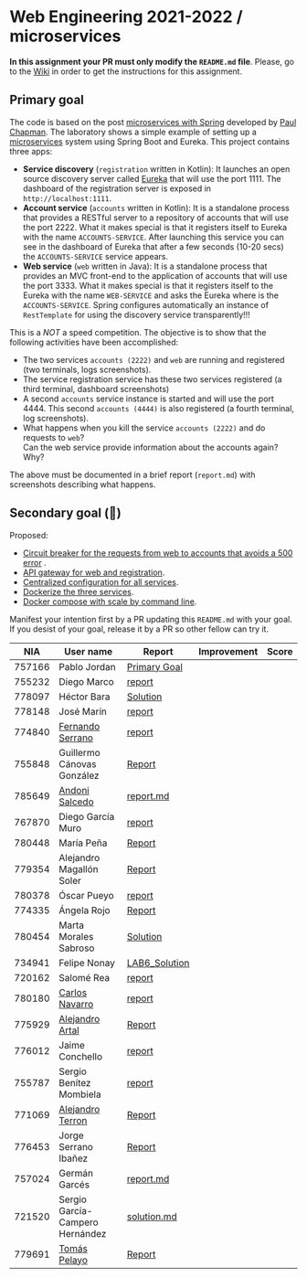 # Web Engineering 2021-2022 / microservices

**In this assignment your PR must only modify the `README.md` file**. Please, go to
the [Wiki](https://github.com/UNIZAR-30246-WebEngineering/lab6-services/wiki) in order to get the instructions for this
assignment.

## Primary goal

The code is based on the post [microservices with Spring](https://spring.io/blog/2015/07/14/microservices-with-spring)
developed by [Paul Chapman](https://github.com/paulc4). The laboratory shows a simple example of setting up
a [microservices](http://martinfowler.com/articles/microservices.html) system using Spring Boot and Eureka. This project
contains three apps:

* **Service discovery** (`registration` written in Kotlin):
  It launches an open source discovery server called [Eureka](https://github.com/Netflix/eureka) that will use the port
  1111. The dashboard of the registration server is exposed in `http://localhost:1111`.
* **Account service** (`accounts` written in Kotlin):
  It is a standalone process that provides a RESTful server to a repository of accounts that will use the port 2222.
  What it makes special is that it registers itself to Eureka with the name `ACCOUNTS-SERVICE`. After launching this
  service you can see in the dashboard of Eureka that after a few seconds (10-20 secs) the `ACCOUNTS-SERVICE` service
  appears.
* **Web service** (`web` written in Java):
  It is a standalone process that provides an MVC front-end to the application of accounts that will use the port 3333.
  What it makes special is that it registers itself to the Eureka with the name `WEB-SERVICE` and asks the Eureka where
  is the `ACCOUNTS-SERVICE`. Spring configures automatically an instance of `RestTemplate` for using the discovery
  service transparently!!!

This is a *NOT* a speed competition. The objective is to show that the following activities have been accomplished:

* The two services `accounts (2222)` and `web` are running and registered (two terminals, logs screenshots).
* The service registration service has these two services registered (a third terminal, dashboard screenshots)
* A second `accounts` service instance is started and will use the port 4444. This second `accounts (4444)` is also
  registered (a fourth terminal, log screenshots).
* What happens when you kill the service `accounts (2222)` and do requests to `web`?  
  Can the web service provide information about the accounts again? Why?

The above must be documented in a brief report (`report.md`) with screenshots describing what happens.

## Secondary goal (:gift:)

Proposed:

* [Circuit breaker for the requests from web to accounts that avoids a 500 error](https://spring.io/guides/gs/circuit-breaker/)
  .
* [API gateway for web and registration](https://spring.io/guides/gs/routing-and-filtering/).
* [Centralized configuration for all services](https://spring.io/guides/gs/routing-and-filtering/).
* [Dockerize the three services](https://spring.io/guides/topicals/spring-boot-docker).
* [Docker compose with scale by command line](https://thepracticaldeveloper.com/dockerize-spring-boot/).

Manifest your intention first by a PR updating this `README.md` with your goal. If you desist of your goal, release it
by a PR so other fellow can try it.

| NIA | User name | Report | Improvement | Score |
|-----|-----------|------|-------------|-------|
| 757166 | Pablo Jordan | [Primary Goal](https://github.com/pabloJordan24/lab6-microservices/blob/test/PrimaryGoal/PrimaryGoal.md) |             |       |
| 755232 | Diego Marco | [report](https://github.com/dmarcob/lab6-microservices/blob/test/report.md) |
| 778097 | Héctor Bara |  [Solution](https://github.com/dolansete/lab6-microservices/blob/test/report.md)    |             |       |
| 778148 | José Marín | [report](https://github.com/jmarindiez/lab6-microservices/blob/test/docs/report.md) |             |       |
| 774840 | [Fernando Serrano](https://github.com/Feer93/lab6-microservices) | [report](https://github.com/Feer93/lab6-microservices/blob/test/documentation.md) |             |       |
| 755848 | Guillermo Cánovas González | [Report](https://github.com/guillecanovas/lab6-microservices/blob/test/report.md)
| 785649 | [Andoni Salcedo](https://github.com/AndoniSalcedo/lab6-microservices) | [report.md](https://github.com/AndoniSalcedo/lab6-microservices/blob/test/report.md) | | |
| 767870 | Diego García Muro | [report](https://github.com/thdgm/lab6-microservices/blob/test/ReportMD/ReportMD.md)  |             |       |
| 780448 | María Peña | [Report](https://github.com/Keyleth8/lab6-microservices/blob/test/Solution.md) |             |       |
| 779354 | Alejandro Magallón Soler|[Report](https://github.com/alecron/lab6-microservices/blob/test/Report.md)      |             |       |
| 780378 | Óscar Pueyo | [report](https://github.com/iksopo/lab6-microservices/blob/test/doc/report.md) |             |       |
| 774335 | Ángela Rojo | [Report](https://github.com/angela-rs/lab6-microservices/blob/work/report.md) |             |       |
| 780454 | Marta Morales Sabroso|[Solution](https://github.com/780454-unizar/lab6-microservices/blob/test/solution.md)      |             |       |
| 734941 | Felipe Nonay|[LAB6_Solution](https://github.com/fnonay/lab6-microservices/blob/test/SOLUTION.md)|
| 720162 | Salomé Rea| [report](https://github.com/SalomeReav/lab6-microservices/blob/test/report.md)  |             |       |
| 780180 | [Carlos Navarro](https://github.com/Lulay7/lab6-microservices) | [report](https://github.com/Lulay7/lab6-microservices/blob/c295e1f8973ff123815377bd1588a0e2f23034c0/report/report.md) |             |       |
| 775929 | [Alejandro Artal](https://github.com/Alejandro-Artal/lab6-microservices/tree/test)| [Report](https://github.com/Alejandro-Artal/lab6-microservices/blob/test/report.md) |      |             |
| 776012 | Jaime Conchello | [report](https://github.com/jaimecb/lab6-microservices/blob/test/report.md) |             |       |
| 755787 | Sergio Benítez Mombiela | [report](https://github.com/SergioBenitez755787/lab6-microservices/blob/test/Solution/report.md) |             |       |
| 771069 | [Alejandro Terron](https://github.com/Alex28499/lab6-microservices/tree/work) |[Report](https://github.com/Alex28499/lab6-microservices/blob/work/report.md)|             |       |
| 776453 | Jorge Serrano Ibañez | [Report](https://github.com/zgzserrano/lab6-microservices/blob/test/report.md)
| 757024 | Germán Garcés| [report.md](https://github.com/fntkg/lab6-microservices/blob/work/report.md)     | |       |
| 721520 | Sergio García-Campero Hernández | [solution.md](https://github.com/SergioGCH/lab6-microservices/blob/test/solution.md)     | |       |
| 779691 | [Tomás Pelayo](https://github.com/Tomenos18/lab6-microservices)|[Report](https://github.com/Tomenos18/lab6-microservices/blob/test/report.md)| | |
